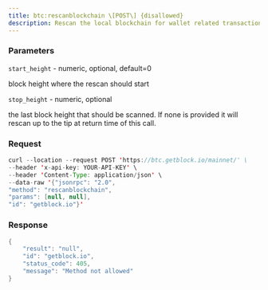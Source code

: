 ```yaml
---
title: btc:rescanblockchain \[POST\] {disallowed}
description: Rescan the local blockchain for wallet related transactions.Note Use “getwalletinfo” to query the scanning progress.
---
```


### Parameters


`start_height` - numeric, optional, default=0

block height where the rescan should start

`stop_height` - numeric, optional

the last block height that should be scanned. If none is provided it
will rescan up to the tip at return time of this call.

### Request

``` java
curl --location --request POST 'https://btc.getblock.io/mainnet/' \
--header 'x-api-key: YOUR-API-KEY' \
--header 'Content-Type: application/json' \
--data-raw '{"jsonrpc": "2.0",
"method": "rescanblockchain",
"params": [null, null],
"id": "getblock.io"}'
```

###  Response

``` java
{
    "result": "null",
    "id": "getblock.io",
    "status_code": 405,
    "message": "Method not allowed"
}
```

